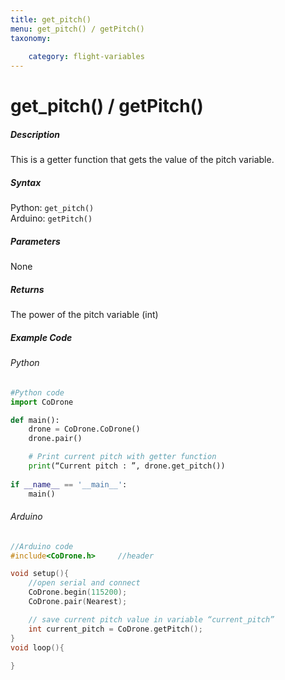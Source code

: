 ```yaml
---
title: get_pitch()
menu: get_pitch() / getPitch()
taxonomy:
	
	category: flight-variables
---
```


# get_pitch() / getPitch()

##### Description

This is a getter function that gets the value of the pitch variable.

##### Syntax
Python: ```get_pitch()```<br />
Arduino: ```getPitch()```

##### Parameters

None

##### Returns

The power of the pitch variable (int)

##### Example Code
###### Python
```python
#Python code
import CoDrone

def main():
	drone = CoDrone.CoDrone()
	drone.pair()

	# Print current pitch with getter function
	print(“Current pitch : ”, drone.get_pitch())
	
if __name__ == '__main__':
	main()

```
###### Arduino
```c
//Arduino code
#include<CoDrone.h>		//header

void setup(){
	//open serial and connect
	CoDrone.begin(115200);
	CoDrone.pair(Nearest);

	// save current pitch value in variable “current_pitch”
	int current_pitch = CoDrone.getPitch(); 
}
void loop(){
	
}
```